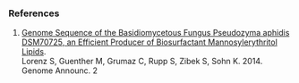 ### References

1.  [Genome Sequence of the Basidiomycetous Fungus Pseudozyma aphidis
    DSM70725, an Efficient Producer of Biosurfactant Mannosylerythritol
    Lipids](http://europepmc.org/abstract/MED/24526638).\
    Lorenz S, Guenther M, Grumaz C, Rupp S, Zibek S, Sohn K. 2014.
    Genome Announc. 2
